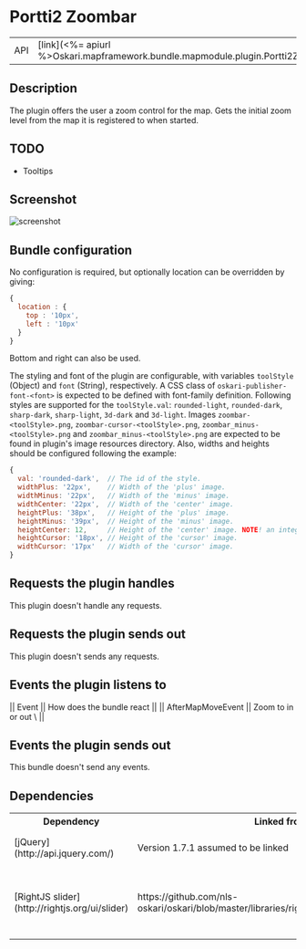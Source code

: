 # Portti2 Zoombar

<table class="table">
  <tr>
    <td>API</td><td>[link](<%= apiurl %>Oskari.mapframework.bundle.mapmodule.plugin.Portti2Zoombar.html)</td>
  </tr>
</table>

## Description

The plugin offers the user a zoom control for the map. Gets the initial zoom level from the map it is registered to when started.

## TODO

* Tooltips

## Screenshot

![screenshot](/images/bundles/zoombar.png)

## Bundle configuration

No configuration is required, but optionally location can be overridden by giving:

```javascript
{
  location : {
    top : '10px',
    left : '10px'
  }
}
```

Bottom and right can also be used.

The styling and font of the plugin are configurable, with variables `toolStyle` (Object) and `font` (String), respectively. A CSS class of `oskari-publisher-font-<font>` is expected to be defined with font-family definition. Following styles are supported for the `toolStyle.val`: `rounded-light`, `rounded-dark`, `sharp-dark`, `sharp-light`, `3d-dark` and `3d-light`. Images `zoombar-<toolStyle>.png`, `zoombar-cursor-<toolStyle>.png`, `zoombar_minus-<toolStyle>.png` and `zoombar_minus-<toolStyle>.png` are expected to be found in plugin's image resources directory. Also, widths and heights should be configured following the example:

```javascript
{
  val: 'rounded-dark',  // The id of the style.
  widthPlus: '22px',    // Width of the 'plus' image.
  widthMinus: '22px',   // Width of the 'minus' image.
  widthCenter: '22px',  // Width of the 'center' image.
  heightPlus: '38px',   // Height of the 'plus' image.
  heightMinus: '39px',  // Height of the 'minus' image.
  heightCenter: 12,     // Height of the 'center' image. NOTE! an integer.
  heightCursor: '18px', // Height of the 'cursor' image.
  widthCursor: '17px'   // Width of the 'cursor' image.
}
```

## Requests the plugin handles

This plugin doesn't handle any requests.

## Requests the plugin sends out

This plugin doesn't sends any requests.

## Events the plugin listens to

|| Event || How does the bundle react ||
|| AfterMapMoveEvent || Zoom to in or out \\ ||

## Events the plugin sends out

This bundle doesn't send any events.

## Dependencies

<table class="table">
  <tr>
    <th>Dependency</th><th>Linked from</th><th>Purpose</th>
  </tr>
  <tr>
    <td> [jQuery](http://api.jquery.com/) </td>
    <td> Version 1.7.1 assumed to be linked </td>
    <td> Used to create the UI</td></tr>
  <tr>
    <td> [RightJS slider](http://rightjs.org/ui/slider) </td>
    <td> https://github.com/nls-oskari/oskari/blob/master/libraries/rightjs/javascripts/right/slider.js </td>
    <td> RightJS UI component for slider - used to show zoombar </td>
  </tr>
</table>
